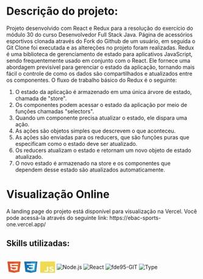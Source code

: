<h1>Descrição do projeto:</h1>
Projeto desenvolvido com React e Redux para a resolução do exercício do módulo 30 do curso Desenvolvedor Full Stack Java. Página de acessórios esportivos clonada através do Fork do Github de um usuário, em seguida o Git Clone foi executada e as altereções no projeto foram realizadas.
Redux é uma biblioteca de gerenciamento de estado para aplicativos JavaScript, sendo frequentemente usado em conjunto com o React. Ele fornece uma abordagem previsível para gerenciar o estado da aplicação, tornando mais fácil o controle de como os dados são compartilhados e atualizados entre os componentes.
O fluxo de trabalho básico do Redux é o seguinte:


1. O estado da aplicação é armazenado em uma única árvore de estado, chamada de "store".
2. Os componentes podem acessar o estado da aplicação por meio de funções chamadas "selectors".
3. Quando um componente precisa atualizar o estado, ele dispara uma ação.
4. As ações são objetos simples que descrevem o que aconteceu.
5. As ações são enviadas para os reducers, que são funções puras que especificam como o estado deve ser atualizado.
6. Os reducers atualizam o estado e retornam um novo objeto de estado atualizado.
7. O novo estado é armazenado na store e os componentes que dependem desse estado são atualizados automaticamente.

<h1>Visualização Online</h1>
A landing page do projeto está disponível para visualização na Vercel. Você pode acessá-la através do seguinte link:
https://ebac-sports-one.vercel.app/


## Skills utilizadas:
<div style="display: inline_block"><br>
  <img align="center" alt="HTML" height="30" width="40" src="https://raw.githubusercontent.com/devicons/devicon/master/icons/html5/html5-original.svg">
  <img align="center" alt="CSS" height="30" width="40" src="https://raw.githubusercontent.com/devicons/devicon/master/icons/css3/css3-original.svg">
  <img align="center" alt="Js" height="30" width="40" src="https://raw.githubusercontent.com/devicons/devicon/master/icons/javascript/javascript-plain.svg">
  <img align="center" alt="Node.js" height="40" width="50" src="https://uploads-ssl.webflow.com/62038ffc9cd2db4558e3c7b7/624319b5bc3e1131e71293c4_node.svg">
  <img align="center" alt="React" height="35" width="40" src="https://upload.wikimedia.org/wikipedia/commons/thumb/a/a7/React-icon.svg/512px-React-icon.svg.png?20220125121207">
  <img align="center" alt="fde95-GIT" height="30" width="40" src="https://cdn.jsdelivr.net/gh/devicons/devicon/icons/git/git-original.svg">
 <img align="center" alt="Type" height="40" width="40" src="https://cdn.icon-icons.com/icons2/2107/PNG/512/file_type_typescript_official_icon_130107.png">
